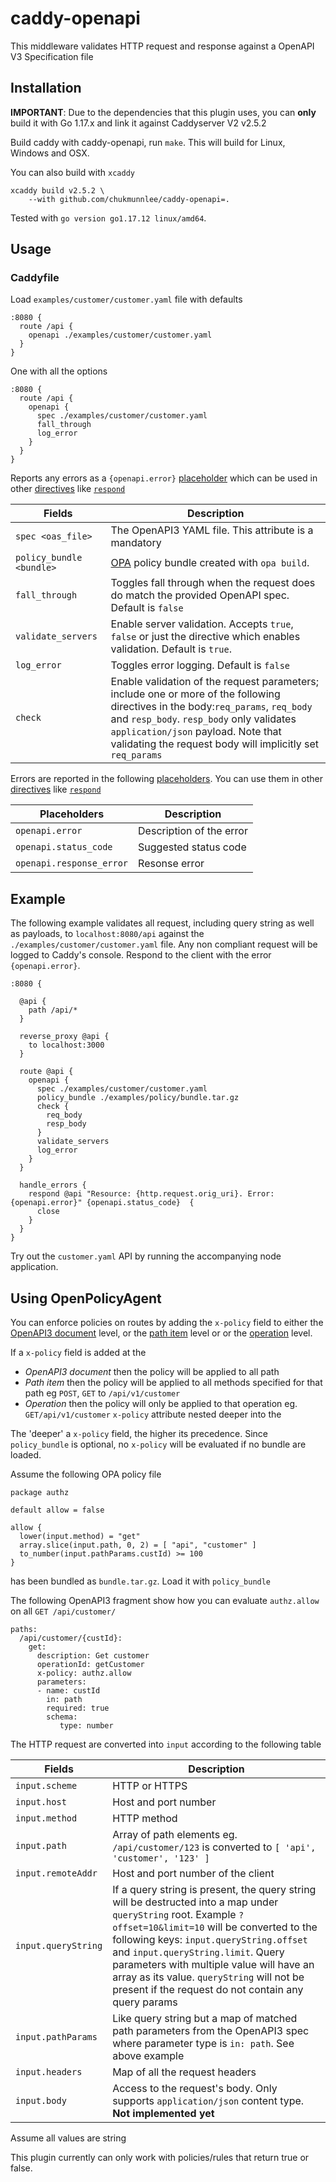 # caddy-openapi

This middleware validates HTTP request and response against a OpenAPI V3 Specification file

## Installation

**IMPORTANT**: Due to the dependencies that this plugin uses, you can **only** build it with Go 1.17.x and link it against Caddyserver V2 v2.5.2

Build caddy with caddy-openapi, run `make`. This will build for Linux, Windows and OSX.

You can also build with `xcaddy`
```
xcaddy build v2.5.2 \
    --with github.com/chukmunnlee/caddy-openapi=.
```

Tested with `go version go1.17.12 linux/amd64`.


## Usage

### Caddyfile

Load `examples/customer/customer.yaml` file with defaults

```
:8080 {
  route /api {
    openapi ./examples/customer/customer.yaml
  }
}
```

One with all the options

```
:8080 {
  route /api {
    openapi {
      spec ./examples/customer/customer.yaml
      fall_through
      log_error
    }
  }
}
```

Reports any errors as a `{openapi.error}` [placeholder](https://caddyserver.com/docs/caddyfile/concepts#placeholders) which can be used in other [directives](https://caddyserver.com/docs/caddyfile/directives) like [`respond`](https://caddyserver.com/docs/caddyfile/directives/respond)

| Fields                   | Description |
|--------------------------|-------------|
| `spec <oas_file>`        | The OpenAPI3 YAML file. This attribute is a mandatory |
| `policy_bundle <bundle>` | [OPA](https://www.openpolicyagent.org/) policy bundle created with `opa build`. |
| `fall_through`           | Toggles fall through when the request does do match the provided OpenAPI spec. Default is `false` |
| `validate_servers`       | Enable server validation. Accepts `true`, `false` or just the directive which enables validation. Default is `true`. |
| `log_error`              | Toggles error logging. Default is `false` |
| `check`                  | Enable validation of the request parameters; include one or more of the following directives in the body:`req_params`, `req_body` and `resp_body`. `resp_body` only validates `application/json` payload. Note that validating the request body will implicitly set `req_params` |

Errors are reported in the following [placeholders](https://caddyserver.com/docs/caddyfile/concepts#placeholders). You can use them in other [directives](https://caddyserver.com/docs/caddyfile/directives) like [`respond`](https://caddyserver.com/docs/caddyfile/directives/respond)

| Placeholders             | Description |
|--------------------------|-------------|
| `openapi.error`          | Description of the error |
| `openapi.status_code`    | Suggested status code |
| `openapi.response_error` | Resonse error |

## Example

The following example validates all request, including query string as well as payloads, to `localhost:8080/api` 
against the `./examples/customer/customer.yaml` file.  Any non compliant request will be logged to Caddy's console. 
Respond to the client with the error `{openapi.error}`.

```
:8080 {

  @api {
    path /api/*
  }

  reverse_proxy @api {
    to localhost:3000
  }

  route @api {
    openapi {
      spec ./examples/customer/customer.yaml 
      policy_bundle ./examples/policy/bundle.tar.gz
      check {
        req_body 
        resp_body 
      }
      validate_servers
      log_error 
    }
  }

  handle_errors {
    respond @api "Resource: {http.request.orig_uri}. Error: {openapi.error}" {openapi.status_code}  {
      close
    }
  }
}
```

Try out the `customer.yaml` API by running the accompanying node application.

## Using OpenPolicyAgent

You can enforce policies on routes by adding the `x-policy` field to either the [OpenAPI3 document](https://github.com/OAI/OpenAPI-Specification/blob/main/versions/3.1.0.md#schema) level, or the [path item](https://github.com/OAI/OpenAPI-Specification/blob/main/versions/3.1.0.md#pathItemObject) level or or the [operation](https://github.com/OAI/OpenAPI-Specification/blob/main/versions/3.1.0.md#operationObject) level. 

If a `x-policy` field is added at the
- *OpenAPI3 document* then the policy will be applied to all path
- *Path item* then the policy will be applied to all methods specified for that path eg `POST`, `GET` to `/api/v1/customer`
- *Operation* then the policy will only be applied to that operation eg. `GET/api/v1/customer`
`x-policy` attribute nested deeper into the 

The 'deeper' a `x-policy` field, the higher its precedence. Since `policy_bundle` is optional, no `x-policy` will be evaluated if no bundle are loaded.

Assume the following OPA policy file
```
package authz

default allow = false

allow {
  lower(input.method) = "get"
  array.slice(input.path, 0, 2) = [ "api", "customer" ]
  to_number(input.pathParams.custId) >= 100
}
```
has been bundled as `bundle.tar.gz`. Load it with `policy_bundle`

The following OpenAPI3 fragment show how you can evaluate `authz.allow` on all `GET /api/customer/`
```
paths:
  /api/customer/{custId}:
    get:
      description: Get customer
      operationId: getCustomer
      x-policy: authz.allow
      parameters:
      - name: custId
        in: path
        required: true
        schema:
           type: number
```

The HTTP request are converted into `input` according to the following table

| Fields                   | Description |
|--------------------------|-------------|
| `input.scheme`           | HTTP or HTTPS |
| `input.host`             | Host and port number |
| `input.method`           | HTTP method  |
| `input.path`             | Array of path elements eg. `/api/customer/123` is converted to `[ 'api', 'customer', '123' ]` |
| `input.remoteAddr`       | Host and port number of the client |
| `input.queryString`      | If a query string is present, the query string will be destructed into a map under `queryString` root. Example `?offset=10&limit=10` will be converted to the following keys: `input.queryString.offset` and `input.queryString.limit`. Query parameters with multiple value will have an array as its value. `queryString` will not be present if the request do not contain any query params |
| `input.pathParams`       | Like query string but a map of matched path parameters from the OpenAPI3 spec where parameter type is `in: path`. See above example |
| `input.headers`          | Map of all the request headers |
| `input.body`             | Access to the request's body. Only supports `application/json` content type. **Not implemented yet** |

Assume all values are string

This plugin currently can only work with policies/rules that return true or false.
